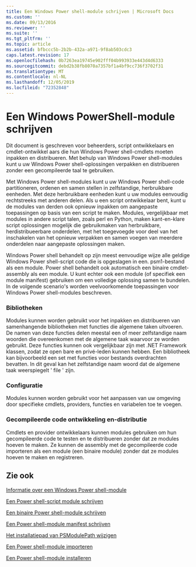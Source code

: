 ```yaml
---
title: Een Windows Power shell-module schrijven | Microsoft Docs
ms.custom: ''
ms.date: 09/13/2016
ms.reviewer: ''
ms.suite: ''
ms.tgt_pltfrm: ''
ms.topic: article
ms.assetid: bfbccc5b-2b2b-432a-a971-9f8ab503cdc3
caps.latest.revision: 17
ms.openlocfilehash: 0b7263ea19745e902fff04b993933e443d4d6333
ms.sourcegitcommit: debd2b38fb8070a7357bf1a4bf9cc736f3702f31
ms.translationtype: MT
ms.contentlocale: nl-NL
ms.lasthandoff: 12/05/2019
ms.locfileid: "72352848"
---
```

# <a name="writing-a-windows-powershell-module"></a>Een Windows PowerShell-module schrijven

Dit document is geschreven voor beheerders, script ontwikkelaars en cmdlet-ontwikkel aars die hun Windows Power shell-cmdlets moeten inpakken en distribueren. Met behulp van Windows Power shell-modules kunt u uw Windows Power shell-oplossingen verpakken en distribueren zonder een gecompileerde taal te gebruiken.

Met Windows Power shell-modules kunt u uw Windows Power shell-code partitioneren, ordenen en samen stellen in zelfstandige, herbruikbare eenheden. Met deze herbruikbare eenheden kunt u uw modules eenvoudig rechtstreeks met anderen delen. Als u een script ontwikkelaar bent, kunt u de modules van derden ook opnieuw inpakken om aangepaste toepassingen op basis van een script te maken. Modules, vergelijkbaar met modules in andere script talen, zoals perl en Python, maken kant-en-klare script oplossingen mogelijk die gebruikmaken van herbruikbare, herdistribueerbare onderdelen, met het toegevoegde voor deel van het inschakelen van het opnieuw verpakken en samen voegen van meerdere onderdelen naar aangepaste oplossingen maken.

Windows Power shell behandelt op zijn meest eenvoudige wijze alle geldige Windows Power shell-script code die is opgeslagen in een. psm1-bestand als een module. Power shell behandelt ook automatisch een binaire cmdlet-assembly als een module. U kunt echter ook een module (of specifiek een module manifest) gebruiken om een volledige oplossing samen te bundelen. In de volgende scenario's worden veelvoorkomende toepassingen voor Windows Power shell-modules beschreven.

### <a name="libraries"></a>Bibliotheken

Modules kunnen worden gebruikt voor het inpakken en distribueren van samenhangende bibliotheken met functies die algemene taken uitvoeren. De namen van deze functies delen meestal een of meer zelfstandige naam woorden die overeenkomen met de algemene taak waarvoor ze worden gebruikt. Deze functies kunnen ook vergelijkbaar zijn met .NET Framework klassen, zodat ze open bare en privé-leden kunnen hebben. Een bibliotheek kan bijvoorbeeld een set met functies voor bestands overdrachten bevatten. In dit geval kan het zelfstandige naam woord dat de algemene taak weerspiegelt ' file ' zijn.

### <a name="configuration"></a>Configuratie

Modules kunnen worden gebruikt voor het aanpassen van uw omgeving door specifieke cmdlets, providers, functies en variabelen toe te voegen.

### <a name="compiled-code-development-and-distribution"></a>Gecompileerde code ontwikkeling en-distributie

Cmdlets en provider ontwikkelaars kunnen modules gebruiken om hun gecompileerde code te testen en te distribueren zonder dat ze modules hoeven te maken. Ze kunnen de assembly met de gecompileerde code importeren als een module (een binaire module) zonder dat ze modules hoeven te maken en registreren.

## <a name="see-also"></a>Zie ook

[Informatie over een Windows Power shell-module](./understanding-a-windows-powershell-module.md)

[Een Power shell-script module schrijven](./how-to-write-a-powershell-script-module.md)

[Een binaire Power shell-module schrijven](./how-to-write-a-powershell-binary-module.md)

[Een Power shell-module manifest schrijven](how-to-write-a-powershell-module-manifest.md)

[Het installatiepad van PSModulePath wijzigen](./modifying-the-psmodulepath-installation-path.md)

[Een Power shell-module importeren](./importing-a-powershell-module.md)

[Een Power shell-module installeren](./installing-a-powershell-module.md)
